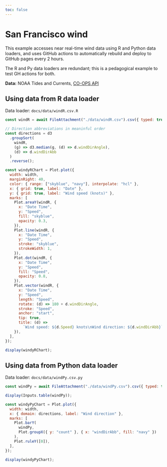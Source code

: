 ```yaml
---
toc: false
---
```


# San Francisco wind

This example accesses near real-time wind data using R and Python data loaders, and uses GitHub actions to automatically rebuild and deploy to GitHub pages every 2 hours.

The R and Py data loaders are redundant; this is a pedagogical example to test GH actions for both.

**Data:** NOAA Tides and Currents, [CO-OPS API](https://api.tidesandcurrents.noaa.gov/api/prod/)

## Using data from R data loader

Data loader: `docs/data/windR.csv.R`

```js echo
const windR = await FileAttachment("./data/windR.csv").csv({ typed: true });
```

```js
// Direction abbreviations in meaninful order
const directions = d3
  .groupSort(
    windR,
    (g) => d3.median(g, (d) => d.windDirAngle),
    (d) => d.windDirAbb
  )
  .reverse();
```

```js
const windyRChart = Plot.plot({
  width: width,
  marginRight: 40,
  color: { range: ["skyblue", "navy"], interpolate: "hcl" },
  x: { grid: true, label: "Date" },
  y: { grid: true, label: "Wind speed (knots)" },
  marks: [
    Plot.areaY(windR, {
      x: "Date Time",
      y: "Speed",
      fill: "skyblue",
      opacity: 0.3,
    }),
    Plot.line(windR, {
      x: "Date Time",
      y: "Speed",
      stroke: "skyblue",
      strokeWidth: 1,
    }),
    Plot.dot(windR, {
      x: "Date Time",
      y: "Speed",
      fill: "Speed",
      opacity: 0.8,
    }),
    Plot.vector(windR, {
      x: "Date Time",
      y: "Speed",
      length: "Speed",
      rotate: (d) => 180 + d.windDirAngle,
      stroke: "Speed",
      anchor: "start",
      tip: true,
      title: (d) =>
        `Wind speed: ${d.Speed} knots\nWind direction: ${d.windDirAbb}`,
    }),
  ],
});

display(windyRChart);
```

## Using data from Python data loader

Data loader: `docs/data/windPy.csv.py`

```js echo
const windPy = await FileAttachment("./data/windPy.csv").csv({ typed: true });
```

```js
display(Inputs.table(windPy));
```

```js
const windyPyChart = Plot.plot({
  width: width,
  x: { domain: directions, label: "Wind direction" },
  marks: [
    Plot.barY(
      windPy,
      Plot.groupX({ y: "count" }, { x: "windDirAbb", fill: "navy" })
    ),
    Plot.ruleY([0]),
  ],
});

display(windyPyChart);
```
